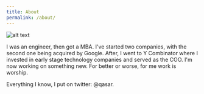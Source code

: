 ```yaml
---
title: About
permalink: /about/
---
```

![alt text](http://qasaryounis.com/assets/qasaryounis.png)

I was an engineer, then got a MBA. I've started two companies, with the second one being acquired by Google. After, I went to Y Combinator where I invested in early stage technology companies and served as the COO. I'm now working on something new. For better or worse, for me work is worship. 

Everything I know, I put on twitter: @qasar. 



